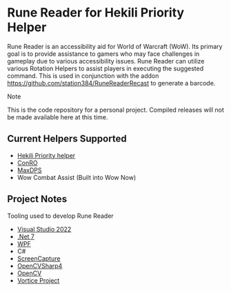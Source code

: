 # Rune Reader for Hekili Priority Helper
Rune Reader is an accessibility aid for World of Warcraft (WoW). 
Its primary goal is to provide assistance to gamers who may face challenges in gameplay due to various accessibility issues.
Rune Reader can utilize various Rotation Helpers to assist players in executing the suggested command.
This is used in conjunction with the addon https://github.com/station384/RuneReaderRecast to generate a barcode.

> [!NOTE]
> This is the code repository for a personal project.  Compiled releases will not be made available here at this time.

Current Helpers Supported
-------------
* [Hekili Priority helper](https://github.com/Hekili/hekili)
* [ConRO](https://github.com/Vae2009/ConRO)
* [MaxDPS](https://github.com/kaminaris/MaxDps)
* Wow Combat Assist (Built into Wow Now)


Project Notes
-------------
Tooling used to develop Rune Reader
* [Visual Studio 2022](https://visualstudio.microsoft.com/vs/community/)
* [.Net 7](https://dotnet.microsoft.com/en-us/download/dotnet/7.0) 
* [WPF](https://github.com/dotnet/wpf)
* C#
* [ScreenCapture](https://github.com/DarthAffe/ScreenCapture.NET)
* [OpenCVSharp4](https://github.com/shimat/opencvsharp)
* [OpenCV](https://github.com/opencv)
* [Vortice Project](https://github.com/amerkoleci/Vortice.Windows)




